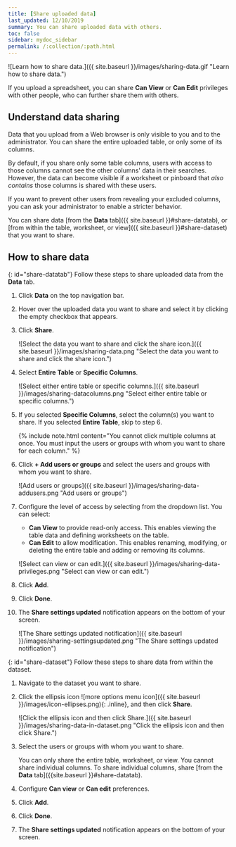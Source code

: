 ```yaml
---
title: [Share uploaded data]
last_updated: 12/10/2019
summary: You can share uploaded data with others.
toc: false
sidebar: mydoc_sidebar
permalink: /:collection/:path.html
---
```

![Learn how to share data.]({{ site.baseurl }}/images/sharing-data.gif "Learn how to share data.")

If you upload a spreadsheet, you can share **Can View** or **Can Edit**
privileges with other people, who can further share them with others.

## Understand data sharing

Data that you upload from a Web browser is only visible to you and to the
administrator. You can share the entire uploaded table, or only some of its
columns.

By default, if you share only some table columns, users with access to those
columns cannot see the other columns' data in their searches. However, the data
can become visible if a worksheet or pinboard that _also contains_ those columns
is shared with these users.

If you want to prevent other users from revealing your excluded columns,
you can ask your administrator to enable a stricter behavior.

You can share data [from the **Data** tab]({{ site.baseurl }}#share-datatab), or [from within the table, worksheet, or view]({{ site.baseurl }}#share-dataset) that you want to share.

## How to share data

{: id="share-datatab"}
Follow these steps to share uploaded data from the **Data** tab.

1. Click **Data** on the top navigation bar.

2. Hover over the uploaded data you want to share and select it by clicking the empty checkbox that appears.

3. Click **Share**.

    ![Select the data you want to share and click the share icon.]({{ site.baseurl }}/images/sharing-data.png "Select the data you want to share and click the share icon.")

4. Select **Entire Table** or **Specific Columns**.

    ![Select either entire table or specific columns.]({{ site.baseurl }}/images/sharing-datacolumns.png "Select either entire table or specific columns.")

5. If you selected **Specific Columns**, select the column(s) you want to share. If you selected **Entire Table**, skip to step 6.

    {% include note.html content="You cannot click multiple columns at once. You must input the users or groups with whom you want to share for each column." %}

6. Click **+ Add users or groups** and select the users and groups with whom you want to share.

    ![Add users or groups]({{ site.baseurl }}/images/sharing-data-addusers.png "Add users or groups")

7. Configure the level of access by selecting from the dropdown list. You can select:
    -   **Can View** to provide read-only access. This enables viewing the table data and defining worksheets on the table.
    -   **Can Edit** to allow modification. This enables renaming, modifying, or deleting the entire table and adding or removing its columns.

    ![Select can view or can edit.]({{ site.baseurl }}/images/sharing-data-privileges.png "Select can view or can edit.")

8. Click **Add**.

9. Click **Done**.

10. The **Share settings updated** notification appears on the bottom of your screen.

    ![The Share settings updated notification]({{ site.baseurl }}/images/sharing-settingsupdated.png "The Share settings updated notification")

{: id="share-dataset"}
Follow these steps to share data from within the dataset.
1. Navigate to the dataset you want to share.

2. Click the ellipsis icon ![more options menu icon]({{ site.baseurl }}/images/icon-ellipses.png){: .inline}, and then click **Share**.

    ![Click the ellipsis icon and then click Share.]({{ site.baseurl }}/images/sharing-data-in-dataset.png "Click the ellipsis icon and then click Share.")

3. Select the users or groups with whom you want to share.

    You can only share the entire table, worksheet, or view. You cannot share individual columns. To share individual columns, share [from the **Data** tab]({{site.baseurl }}#share-datatab).

4. Configure **Can view** or **Can edit** preferences.

4. Click **Add**.

5. Click **Done**.

6. The **Share settings updated** notification appears on the bottom of your screen.
